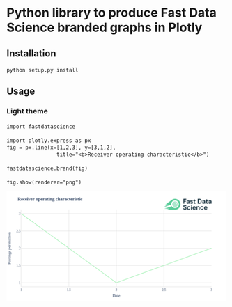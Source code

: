 # Python library to produce Fast Data Science branded graphs in Plotly

## Installation

```
python setup.py install
```

## Usage

### Light theme

```
import fastdatascience

import plotly.express as px
fig = px.line(x=[1,2,3], y=[3,1,2],
                title="<b>Receiver operating characteristic</b>")

fastdatascience.brand(fig)

fig.show(renderer="png")
```

![fds.png](fds.png)
